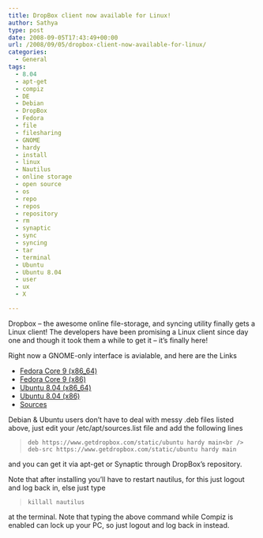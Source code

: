 ```yaml
---
title: DropBox client now available for Linux!
author: Sathya
type: post
date: 2008-09-05T17:43:49+00:00
url: /2008/09/05/dropbox-client-now-available-for-linux/
categories:
  - General
tags:
  - 8.04
  - apt-get
  - compiz
  - DE
  - Debian
  - DropBox
  - Fedora
  - file
  - filesharing
  - GNOME
  - hardy
  - install
  - linux
  - Nautilus
  - online storage
  - open source
  - os
  - repo
  - repos
  - repository
  - rm
  - synaptic
  - sync
  - syncing
  - tar
  - terminal
  - Ubuntu
  - Ubuntu 8.04
  - user
  - ux
  - X

---
```

Dropbox &#8211; the awesome online file-storage, and syncing utility finally gets a Linux client! The developers have been promising a Linux client since day one and though it took them a while to get it &#8211; it&#8217;s finally here!

<!--more-->

[][1]

Right now a GNOME-only interface is avialable, and here are the Links

  * [Fedora Core 9 (x86_64)][1]
  * [Fedora Core 9 (x86)][2]
  * [Ubuntu 8.04 (x86_64)][3]
  * [Ubuntu 8.04 (x86)][4]
  * [Sources][5]

<div>
  Debian & Ubuntu users don&#8217;t have to deal with messy .deb files listed above, just edit your /etc/apt/sources.list file and add the following lines   </p> 
  
  <blockquote>
    <p>
      <code>deb https://www.getdropbox.com/static/ubuntu hardy main&lt;br />
deb-src https://www.getdropbox.com/static/ubuntu hardy main</code>
    </p>
  </blockquote>
  
  <p>
    and you can get it via apt-get or Synaptic through DropBox&#8217;s repository.
  </p>
  
  <p>
    Note that after installing you&#8217;ll have to restart nautilus, for this just logout and log back in, else just type
  </p>
  
  <blockquote>
    <p>
      <code>killall nautilus</code>
    </p>
  </blockquote>
  
  <p>
    at the terminal. Note that typing the above command while Compiz is enabled can lock up your PC, so just logout and log back in instead.
  </p>
</div>

 [1]: https://dl.getdropbox.com/u/5143/dblinux/nautilus-dropbox-0.4.0-1.fc9.x86_64.rpm
 [2]: https://dl.getdropbox.com/u/5143/dblinux/nautilus-dropbox-0.4.0-1.fc9.i386.rpm
 [3]: https://dl.getdropbox.com/u/5143/dblinux/nautilus-dropbox_0.4.0-1_amd64.deb
 [4]: https://dl.getdropbox.com/u/5143/dblinux/nautilus-dropbox_0.4.0-1_i386.deb
 [5]: https://dl.getdropbox.com/u/5143/dblinux/nautilus-dropbox-0.4.0.tar.bz2
